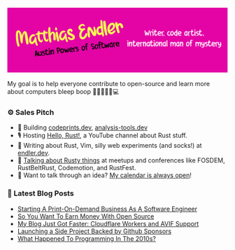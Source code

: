 ![Rad header](drawing.svg)

My goal is to help everyone contribute to open-source and learn more about
computers bleep boop 🤖👾👨🏻‍⚙️💻

### ⚙️ Sales Pitch

* 🌊 Building [codeprints.dev](https://codeprints.dev/), [analysis-tools.dev](https://analysis-tools.dev/)
* 🎙 Hosting [Hello, Rust!](https://hello-rust.show/), a YouTube channel about
  Rust stuff.
* 🧦 Writing about Rust, Vim, silly web experiments (and socks!) at [endler.dev](https://endler.dev/).
* 🐠 [Talking about Rusty things](https://endler.dev/talks/) at meetups and conferences like FOSDEM, RustBeltRust, Codemotion, and RustFest.
* 📆 Want to talk through an idea? [My calendar is always open](https://booktime.xyz/p/matthias)!

### 📝 Latest Blog Posts

<!-- BLOG-POST-LIST:START -->
- [Starting A Print-On-Demand Business As A Software Engineer](https://endler.dev/2021/codeprints/)
- [So You Want To Earn Money With Open Source](https://endler.dev/2021/oss-money/)
- [My Blog Just Got Faster: Cloudflare Workers and AVIF Support](https://endler.dev/2020/perf/)
- [Launching a Side Project Backed by Github Sponsors](https://endler.dev/2020/sponsors/)
- [What Happened To Programming In The 2010s?](https://endler.dev/2020/review/)
<!-- BLOG-POST-LIST:END -->
